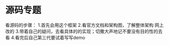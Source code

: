 # 源码专题
看源码的步骤：
1.首先会用这个框架
2.看官方文档和架构图，了解整体架构
网上改的
3.带着自己的疑问，去看具体的的实现；切撒大声地记不要没有目的性的去看
4.看完后自己第三代要试着写写demo
